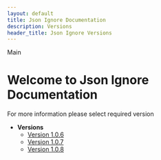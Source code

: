 ```yaml
---
layout: default
title: Json Ignore Documentation
description: Versions
header_title: Json Ignore Versions
---
```


Main

# Welcome to Json Ignore Documentation
For more information please select required version

* **Versions**
  * [Version 1.0.6](1.0.6/index.MD)
  * [Version 1.0.7](1.0.7/index.MD)
  * [Version 1.0.8](1.0.8/index.MD)